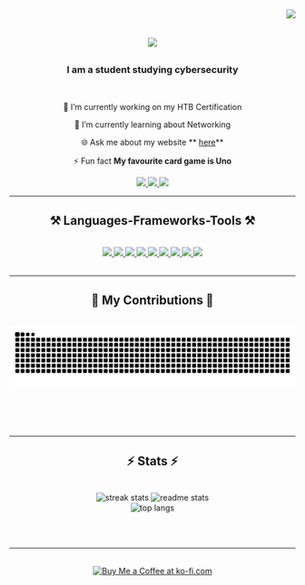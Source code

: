 <img align="right" src="https://visitor-badge.laobi.icu/badge?page_id=bobfrwas.bobfrwas" />

<h1 align="center">
    <img src="https://readme-typing-svg.herokuapp.com/?font=Righteous&size=35&center=true&vCenter=true&width=500&height=70&duration=4000&lines=Welcome!+👋;+I'm+bobfrwas!;" />
</h1>

<h3 align="center">I am a student studying cybersecurity</h3>

<br/>

<div align="center">
 
 🔭 I’m currently working on my HTB Certification
 
 🌱 I’m currently learning about Networking

🌐 Ask me about my website ** [here](https://megumin.uk)**

⚡ Fun fact **My favourite card game is Uno**

 </div>
 
<div align="center"> 
  <a href="mailto:treehugger124567@gmail.com">
    <img src="https://img.shields.io/badge/Gmail-333333?style=for-the-badge&logo=gmail&logoColor=red" />
  </a>
  <a href="https://linkedin.com/in/michael-armstrong-477535264" target="_blank">
    <img src="https://img.shields.io/badge/LinkedIn-0077B5?style=for-the-badge&logo=linkedin&logoColor=white" target="_blank" />
  </a>
  <a href="https://bobfrwas.github.io" target="_blank">
     <img src="https://img.shields.io/badge/Portfolio-FF5722?style=for-the-badge&logo=todoist&logoColor=white" target="_blank" /> <!-- sqlite, safari, google-chrome are other good icon options -->
  </a>
</div>

 <hr/>
 
<h2 align="center">⚒️ Languages-Frameworks-Tools ⚒️</h2>
<br/>
<div align="center">
    <div align="center">
    <a href="https://getbootstrap.com/docs">
        <img src="https://skillicons.dev/icons?i=bootstrap" />
    </a>
    <a href="https://developer.mozilla.org/docs/Web/HTML">
        <img src="https://skillicons.dev/icons?i=html" />
    </a>
    <a href="https://code.visualstudio.com/docs">
        <img src="https://skillicons.dev/icons?i=vscode" />
    </a>
    <a href="https://docs.github.com">
        <img src="https://skillicons.dev/icons?i=github" />
    </a>
    <a href="https://git-scm.com/doc">
        <img src="https://skillicons.dev/icons?i=git" />
    </a>
    <a href="https://v2.tailwindcss.com/docs">
        <img src="https://skillicons.dev/icons?i=tailwind" />
    </a>
    <a href="https://docs.python.org">
        <img src="https://skillicons.dev/icons?i=python" />
    </a>
    <a href="https://developer.mozilla.org/docs/Web/JavaScript">
        <img src="https://skillicons.dev/icons?i=javascript" />
    </a>
    <a href="https://dev.mysql.com/doc">
        <img src="https://skillicons.dev/icons?i=mysql" />
    </a>
</div>
</div>

<br/>
<hr/>

<div align="center">
  <h2>🐍 My Contributions 🐍</h2>
  <br>
  <img alt="snake eating my contributions" src="https://raw.githubusercontent.com/bobfrwas/bobfrwas/output/github-contribution-grid-snake.svg" />
  
  <br/><br/><br/>
</div>

<hr/>

<h2 align="center">⚡ Stats ⚡</h2>
<br>
<div align=center>
  <img width=390 src="https://streak-stats.demolab.com/?user=%22bobfrwas%22&count_private=true&theme=react&border_radius=10" alt="streak stats"/>
  <img width=390 src="https://github-readme-stats.vercel.app/api?username=bobfrwas&count_private=true&show_icons=true&theme=react&rank_icon=github&border_radius=10" alt="readme stats" />
  <br/>
  <img width=325 align="center" src="https://github-readme-stats.vercel.app/api/top-langs/?username=bobfrwas&hide=HTML&langs_count=8&layout=compact&theme=react&border_radius=10&size_weight=0.5&count_weight=0.5&exclude_repo=github-readme-stats" alt="top langs" />
</div>

<br/><br/>

<hr/>

<br/>

<div align="center">
<!--<a href='https://ko-fi.com/V7V4RAK9C' target='_blank'><img height='64' style='border:0px;height:64px;' src='https://storage.ko-fi.com/cdn/kofi1.png?v=3' border='0' alt='Buy Me a Coffee at ko-fi.com' /></a> -->
<a href='https://www.youtube.com/watch?v=dQw4w9WgXcQ' target='_blank'><img height='64' style='border:0px;height:64px;' src='https://storage.ko-fi.com/cdn/kofi1.png?v=3' border='0' alt='Buy Me a Coffee at ko-fi.com' /></a>
</div>

<br/>
